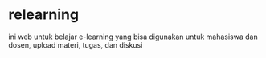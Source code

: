 # relearning
ini web untuk belajar e-learning yang bisa digunakan untuk mahasiswa dan dosen, upload materi, tugas, dan diskusi
